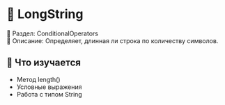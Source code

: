 # 📏 LongString

📁 Раздел: ConditionalOperators  
📘 Описание: Определяет, длинная ли строка по количеству символов.

## 🧠 Что изучается
- Метод length()  
- Условные выражения  
- Работа с типом String
